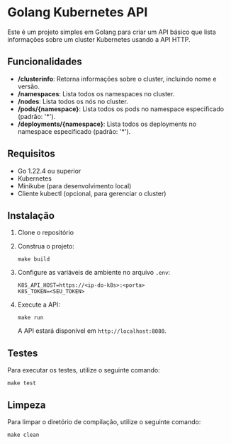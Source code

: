 # Golang Kubernetes API

Este é um projeto simples em Golang para criar um API básico que lista informações sobre um cluster Kubernetes usando a API HTTP.

## Funcionalidades

- **/clusterinfo**: Retorna informações sobre o cluster, incluindo nome e versão.
- **/namespaces**: Lista todos os namespaces no cluster.
- **/nodes**: Lista todos os nós no cluster.
- **/pods/{namespace}**: Lista todos os pods no namespace especificado (padrão: '*').
- **/deployments/{namespace}**: Lista todos os deployments no namespace especificado (padrão: '*').

## Requisitos

- Go 1.22.4 ou superior
- Kubernetes
- Minikube (para desenvolvimento local)
- Cliente kubectl (opcional, para gerenciar o cluster)

## Instalação

1. Clone o repositório
2. Construa o projeto:

   ```
   make build
   ```

3. Configure as variáveis de ambiente no arquivo `.env`:

   ```
   K8S_API_HOST=https://<ip-do-k8s>:<porta>
   K8S_TOKEN=<SEU_TOKEN>
   ```

4. Execute a API:

   ```
   make run
   ```

   A API estará disponível em `http://localhost:8080`.

## Testes

Para executar os testes, utilize o seguinte comando:

```
make test
```

## Limpeza

Para limpar o diretório de compilação, utilize o seguinte comando:

```
make clean
```
